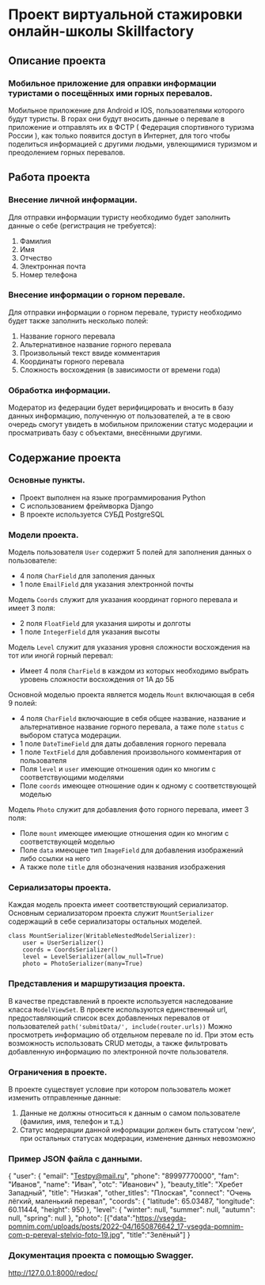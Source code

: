 # Проект виртуальной стажировки онлайн-школы Skillfactory
## Описание проекта
### Мобильное приложение для оправки информации туристами о посещённых ими горных перевалов.

Мобильное приложение для Android и IOS, пользователями которого будут туристы. В горах они будут вносить данные о перевале в приложение и отправлять их в ФСТР ( Федерация спортивного туризма России ), как только появится доступ в Интернет, для того чтобы поделиться информацией с другими людьми, увлеющимися туризмом и преодолением горных перевалов.
## Работа проекта
### Внесение личной информации.

Для отправки информации туристу необходимо будет заполнить данные о себе (регистрация не требуется):
1. Фамилия
2. Имя
3. Отчество
4. Электронная почта
5. Номер телефона

### Внесение информации о горном перевале.

Для отправки информации о горном перевале, туристу необходимо будет также заполнить несколько полей:
1. Название горного перевала
2. Альтернативное название горного перевала
3. Произвольный текст ввиде комментария
4. Координаты горного перевала
5. Сложность восхождения (в зависимости от времени года)

### Обработка информации.

Модератор из федерации будет верифицировать и вносить в базу данных информацию, полученную от пользователей, а те в свою очередь смогут увидеть в мобильном приложении статус модерации и просматривать базу с объектами, внесёнными другими.

## Содержание проекта

### Основные пункты.

* Проект выполнен на языке программирования Python
* С использованием фреймворка Django
* В проекте используется СУБД PostgreSQL

### Модели проекта.

Модель пользователя `User` содержит 5 полей для заполнения данных о пользователе:
* 4 поля `CharField` для заполения данных
* 1 поле `EmailField` для указания электронной почты

Модель `Coords` служит для указания координат горного перевала и имеет 3 поля:
* 2 поля `FloatField` для указания широты и долготы
* 1 поле `IntegerField` для указания высоты

Модель `Level` служит для указания уровня сложности восхождения на тот или иногй горный перевал:
* Имеет 4 поля `CharField` в каждом из которых необходимо выбрать уровень сложности восхождения от 1А до 5Б

Основной моделью проекта является модель `Mount` включающая в себя 9 полей:
* 4 поля `CharField` включающие в себя общее название, название и альтернативное название горного перевала, а таже поле `status` с выбором статуса модерации.
* 1 поле `DateTimeField` для даты добавления горного перевала
* 1 поле `TextField` для добавления произвольного комментария от пользователя
* Поля `level` и `user` имеющие отношения один ко многим с соответствующими моделями
* Поле `coords` имеющее отношение один к одному с соответствующей моделью

Модель `Photo` служит для добавления фото горного перевала, имеет 3 поля:
* Поле `mount` имеющее имеющие отношения один ко многим с соответствующей моделью
* Поле `data` имеющее тип `ImageField` для добавления изображений либо ссылки на него
* А также поле `title` для обозначения названия изображения

### Сериализаторы проекта.

Каждая модель проекта имеет соответствующий сериализатор.
Основным сериализатором проекта служит `MountSerializer` содержащий в себе сериализаторы остальных моделей.

```
class MountSerializer(WritableNestedModelSerializer):
    user = UserSerializer()
    coords = CoordsSerializer()
    level = LevelSerializer(allow_null=True)
    photo = PhotoSerializer(many=True)
```

### Представления и маршрутизация проекта.

В качестве представлений в проекте используется наследование класса `ModelViewSet`.
В проекте используются единственный url, предоставляющий список всех добавленных перевалов от пользователей
`path('submitData/', include(router.urls))`
Можно просмотреть информацию об отдельном перевале по id.
При этом есть возможность использовать CRUD методы, а также фильтровать добавленную информацию по электронной почте пользователя.

### Ограничения в проекте.

В проекте существует условие при котором пользователь может изменить отправленные данные:
1. Данные не должны относиться к данным о самом пользователе (фамилия, имя, телефон и т.д.)
2. Статус модерации данной информации должен быть статусом 'new', при остальных статусах модерации, изменение данных невозможно 

### Пример JSON файла с данными.

{
    "user": {
        "email": "Testpy@mail.ru",
        "phone": "89997770000",
        "fam": "Иванов",
        "name": "Иван",
        "otc": "Иванович"
    },
    "beauty_title": "Хребет Западный",
    "title": "Низкая",
    "other_titles": "Плоская",
    "connect": "Очень лёгкий, маленький перевал",
    "coords": {
        "latitude": 65.03487,
        "longitude": 60.11444,
        "height": 950
    },
    "level": {
        "winter": null,
        "summer": null,
        "autumn": null,
        "spring": null
    },
    "photo": [{"data":"https://vsegda-pomnim.com/uploads/posts/2022-04/1650876642_17-vsegda-pomnim-com-p-pereval-stelvio-foto-19.jpg", "title":"Зелёный"]
}

### Документация проекта с помощью Swagger.

http://127.0.0.1:8000/redoc/

